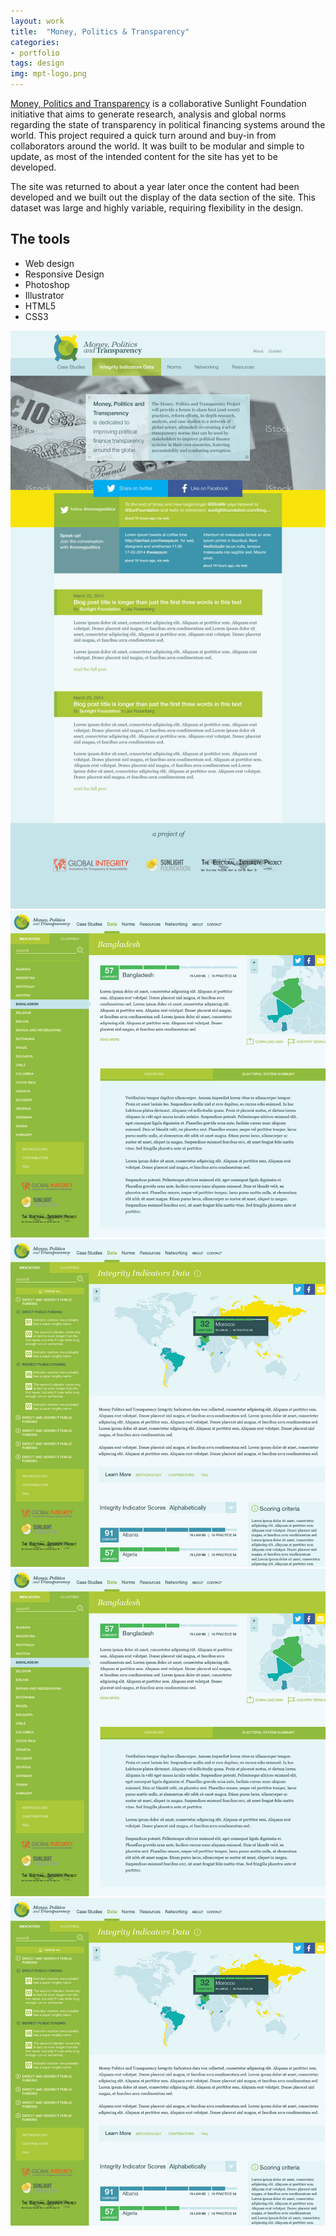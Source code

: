```yaml
---
layout: work
title:  "Money, Politics & Transparency"
categories:
- portfolio
tags: design
img: mpt-logo.png
---
```


<div class="prose two-col wide">
	<p><a href="http://moneypoliticstransparency.org/">Money, Politics and Transparency</a> is a collaborative Sunlight Foundation initiative that aims to generate research, analysis and global norms regarding the state of transparency in political financing systems around the world. This project required a quick turn around and buy-in from collaborators around the world. It was built to be modular and simple to update, as most of the intended content for the site has yet to be developed.
	</p>
	<p>The site was returned to about a year later once the content had been developed and we built out the display of the data section of the site. This dataset was large and highly variable, requiring flexibility in the design.
	</p>
</div>

<div class="prose two-col narrow">
	<h2 class="beta">The tools</h2>
	<ul>
	<li>Web design</li>
	<li>Responsive Design</li>
	<li>Photoshop</li>
	<li>Illustrator</li>
	<li>HTML5</li>
	<li>CSS3</li>
	</ul>
</div>

<img class="two-col wide" src="/img/mpt_home.jpg" />
<img class="two-col narrow" src="/img/mpt_country_summary-view.jpg" />
<img class="two-col narrow" src="/img/mpt_index.jpg" />


<img class="" src="/img/mpt_country_summary-view.jpg" />
<img class="" src="/img/mpt_index.jpg" />
